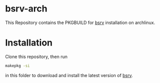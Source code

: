 # bsrv-arch
This Repository contains the PKGBUILD for [bsrv](https://github.com/alx-g/bsrv) installation on archlinux.

# Installation

Clone this repository, then run

```bash
makepkg -si
```

in this folder to download and install the latest version of [bsrv](https://github.com/alx-g/bsrv).
